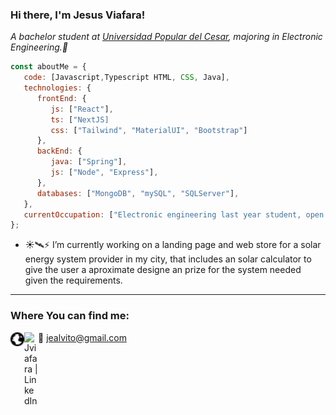 ### Hi there, I'm Jesus Viafara!

<p><em>A bachelor student at <a href="https://hogent.be">Universidad Popular del Cesar</a>, majoring in Electronic Engineering.📡</br>
</em></p>


```javascript
const aboutMe = {
   code: [Javascript,Typescript HTML, CSS, Java],
   technologies: {
      frontEnd: {
         js: ["React"],
         ts: ["NextJS]
         css: ["Tailwind", "MaterialUI", "Bootstrap"]
      },
      backEnd: {
         java: ["Spring"],
         js: ["Node", "Express"],
      },
      databases: ["MongoDB", "mySQL", "SQLServer"],
   },
   currentOccupation: ["Electronic engineering last year student, open for job opportunities"],
};
```

-  ☀️🛰️⚡ I’m currently working on a landing page and web store for a solar energy system provider in my city, that includes an solar calculator to give the user a aproximate designe an prize for the system needed given the requirements.

---
### Where You can find me:

[<img align="left" alt="Jviafara" width="22px" src="https://raw.githubusercontent.com/iconic/open-iconic/master/svg/globe.svg" />][website]
[<img align="left" alt="Jviafara | LinkedIn" width="22px" src="https://cdn.jsdelivr.net/npm/simple-icons@v3/icons/linkedin.svg" />][linkedin]
📧 jealvito@gmail.com




[website]: https://jesusviafara.netlify.app/
[linkedin]: https://www.linkedin.com/in/jesusviafara/
